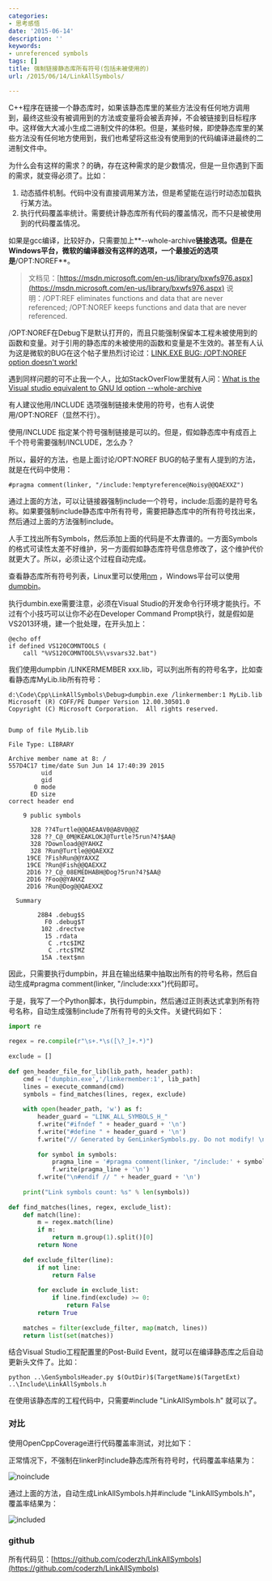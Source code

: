 ```yaml
---
categories:
- 思考感悟
date: '2015-06-14'
description: ''
keywords:
- unreferenced symbols
tags: []
title: 强制链接静态库所有符号(包括未被使用的)
url: /2015/06/14/LinkAllSymbols/

---
```



C++程序在链接一个静态库时，如果该静态库里的某些方法没有任何地方调用到，最终这些没有被调用到的方法或变量将会被丢弃掉，不会被链接到目标程序中。这样做大大减小生成二进制文件的体积。但是，某些时候，即使静态库里的某些方法没有任何地方使用到，我们也希望将这些没有使用到的代码编译进最终的二进制文件中。

<!--more-->

为什么会有这样的需求？的确，存在这种需求的是少数情况，但是一旦你遇到下面的需求，就变得必须了。比如：

1. 动态插件机制。代码中没有直接调用某方法，但是希望能在运行时动态加载执行某方法。
1. 执行代码覆盖率统计。需要统计静态库所有代码的覆盖情况，而不只是被使用到的代码覆盖情况。

如果是gcc编译，比较好办，只需要加上**--whole-archive**链接选项。但是在Windows平台，微软的编译器没有这样的选项，一个最接近的选项是**/OPT:NOREF**。

> 文档见：[https://msdn.microsoft.com/en-us/library/bxwfs976.aspx](https://msdn.microsoft.com/en-us/library/bxwfs976.aspx)
说明：/OPT:REF eliminates functions and data that are never referenced; /OPT:NOREF keeps functions and data that are never referenced.

/OPT:NOREF在Debug下是默认打开的，而且只能强制保留本工程未被使用到的函数和变量。对于引用的静态库的未被使用的函数和变量是不生效的。甚至有人认为这是微软的BUG在这个帖子里热烈讨论过：[LINK.EXE BUG: /OPT:NOREF option doesn't work!](https://social.msdn.microsoft.com/Forums/vstudio/en-US/2aa2e1b7-6677-4986-99cc-62f463c94ef3/linkexe-bug-optnoref-option-doesnt-work?forum=vclanguage)

遇到同样问题的可不止我一个人，比如StackOverFlow里就有人问：[What is the Visual studio equivalent to GNU ld option --whole-archive](http://stackoverflow.com/questions/3867254/what-is-the-visual-studio-equivalent-to-gnu-ld-option-whole-archive)

有人建议他用/INCLUDE 选项强制链接未使用的符号，也有人说使用/OPT:NOREF（显然不行）。

使用/INCLUDE 指定某个符号强制链接是可以的。但是，假如静态库中有成百上千个符号需要强制/INCLUDE，怎么办？

所以，最好的方法，也是上面讨论/OPT:NOREF BUG的帖子里有人提到的方法，就是在代码中使用：

```
#pragma comment(linker, "/include:?emptyreference@Noisy@@QAEXXZ")
```

通过上面的方法，可以让链接器强制include一个符号，include:后面的是符号名称。如果要强制include静态库中所有符号，需要把静态库中的所有符号找出来，然后通过上面的方法强制include。

人手工找出所有Symbols，然后添加上面的代码是不太靠谱的。一方面Symbols的格式可读性太差不好维护，另一方面假如静态库符号信息修改了，这个维护代价就更大了。所以，必须让这个过程自动完成。

查看静态库所有符号列表，Linux里可以使用[nm](https://sourceware.org/binutils/docs/binutils/nm.html) ，Windows平台可以使用[dumpbin](https://support.microsoft.com/en-us/kb/177429)。

执行dumbin.exe需要注意，必须在Visual Studio的开发命令行环境才能执行。不过有个小技巧可以让你不必在Developer Command Prompt执行，就是假如是VS2013环境，建一个批处理，在开头加上：
```
@echo off
if defined VS120COMNTOOLS (
    call "%VS120COMNTOOLS%\vsvars32.bat")
```

我们使用dumpbin /LINKERMEMBER xxx.lib，可以列出所有的符号名字，比如查看静态库MyLib.lib所有符号：

```
d:\Code\Cpp\LinkAllSymbols\Debug>dumpbin.exe /linkermember:1 MyLib.lib
Microsoft (R) COFF/PE Dumper Version 12.00.30501.0
Copyright (C) Microsoft Corporation.  All rights reserved.
 
 
Dump of file MyLib.lib
 
File Type: LIBRARY
 
Archive member name at 8: /
557D4C17 time/date Sun Jun 14 17:40:39 2015
         uid
         gid
       0 mode
      ED size
correct header end
 
    9 public symbols
 
      328 ??4Turtle@@QAEAAV0@ABV0@@Z
      328 ??_C@_0M@KEAKLOKJ@Turtle?5run?4?$AA@
      328 ?Download@@YAHXZ
      328 ?Run@Turtle@@QAEXXZ
     19CE ?FishRun@@YAXXZ
     19CE ?Run@Fish@@QAEXXZ
     2D16 ??_C@_08EMEDHABH@Dog?5run?4?$AA@
     2D16 ?Foo@@YAHXZ
     2D16 ?Run@Dog@@QAEXXZ
 
  Summary
 
        28B4 .debug$S
          F0 .debug$T
         102 .drectve
          15 .rdata
           C .rtc$IMZ
           C .rtc$TMZ
         15A .text$mn
```

因此，只需要执行dumpbin，并且在输出结果中抽取出所有的符号名称，然后自动生成\#pragma comment\(linker, "/include:xxx"\)代码即可。

于是，我写了一个Python脚本，执行dumpbin，然后通过正则表达式拿到所有符号名称，自动生成强制include了所有符号的头文件。关键代码如下：

```python
import re
 
regex = re.compile(r"\s+.*\s([\?_]+.*)")
 
exclude = []
 
def gen_header_file_for_lib(lib_path, header_path):
    cmd = ['dumpbin.exe','/linkermember:1', lib_path]
    lines = execute_command(cmd)
    symbols = find_matches(lines, regex, exclude)
 
    with open(header_path, 'w') as f:
        header_guard = "LINK_ALL_SYMBOLS_H_"
        f.write("#ifndef " + header_guard + '\n')
        f.write("#define " + header_guard + '\n')
        f.write("// Generated by GenLinkerSymbols.py. Do not modify! \n\n")
 
        for symbol in symbols:
            pragma_line = '#pragma comment(linker, "/include:' + symbol + '")'
            f.write(pragma_line + '\n')
        f.write("\n#endif // " + header_guard + '\n')
 
    print("Link symbols count: %s" % len(symbols))
 
def find_matches(lines, regex, exclude_list):
    def match(line):
        m = regex.match(line)
        if m:
            return m.group(1).split()[0]
        return None
 
    def exclude_filter(line):
        if not line:
            return False
 
        for exclude in exclude_list:
            if line.find(exclude) >= 0:
                return False
        return True
 
    matches = filter(exclude_filter, map(match, lines))
    return list(set(matches))
```

结合Visual Studio工程配置里的Post-Build Event，就可以在编译静态库之后自动更新头文件了。比如：

```
python ..\GenSymbolsHeader.py $(OutDir)$(TargetName)$(TargetExt) ..\Include\LinkAllSymbols.h
```

在使用该静态库的工程代码中，只需要\#include "LinkAllSymbols.h" 就可以了。

### 对比

使用OpenCppCoverage进行代码覆盖率测试，对比如下：

正常情况下，不强制在linker时include静态库所有符号时，代码覆盖率结果为：

![noinclude](http://7xlx3k.com1.z0.glb.clouddn.com/noinclude.png-w)

通过上面的方法，自动生成LinkAllSymbols.h并\#include "LinkAllSymbols.h"，覆盖率结果为：

![included](http://7xlx3k.com1.z0.glb.clouddn.com/included.png-w)

### github

所有代码见：[https://github.com/coderzh/LinkAllSymbols](https://github.com/coderzh/LinkAllSymbols)
